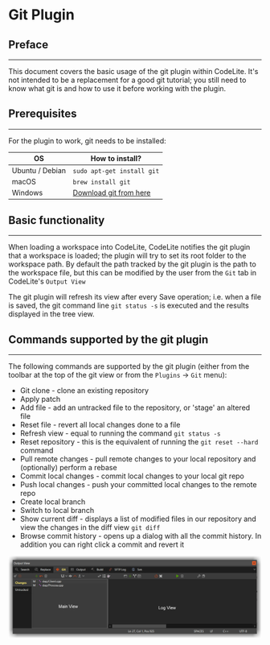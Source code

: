 # Git Plugin

## Preface
---

This document covers the basic usage of the git plugin within CodeLite. It's not intended to be a replacement for a good git tutorial; 
you still need to know what git is and how to use it before working with the plugin.

## Prerequisites
---

For the plugin to work, git needs to be installed:

OS | How to install?
-------|---------
Ubuntu / Debian | `sudo apt-get install git`
macOS | `brew install git`
Windows | [Download git from here][1]


## Basic functionality
---

When loading a workspace into CodeLite, CodeLite notifies the git plugin that a workspace is loaded; the plugin will try to set its root folder to the workspace path. 
By default the path tracked by the git plugin is the path to the workspace file, but this can be modified by the user from the `Git` tab in CodeLite's `Output View`

The git plugin will refresh its view after every Save operation; 
i.e. when a file is saved, the git command line `git status -s` is executed and the results displayed in the tree view. 

## Commands supported by the git plugin
---

The following commands are supported by the git plugin (either from the toolbar at the top of the git view or from the `Plugins` &#8594;  `Git` menu): 

- Git clone - clone an existing repository
- Apply patch
- Add file - add an untracked file to the repository, or 'stage' an altered file
- Reset file - revert all local changes done to a file
- Refresh view - equal to running the command `git status -s`
- Reset repository - this is the equivalent of running the `git reset --hard` command
- Pull remote changes - pull remote changes to your local repository and (optionally) perform a rebase
- Commit local changes - commit local changes to your local git repo
- Push local changes - push your committed local changes to the remote repo
- Create local branch
- Switch to local branch
- Show current diff - displays a list of modified files in our repository and view the changes in the diff view `git diff`
- Browse commit history - opens up a dialog with all the commit history. In addition you can right click a commit and revert it

![git console](images/git_console.png)

 [1]: https://gitforwindows.org/
